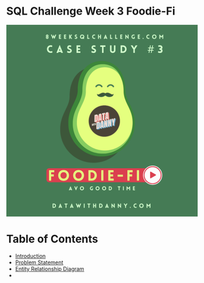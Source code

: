 # SQL Challenge Week 3 Foodie-Fi
![](Foodie_fi.png)

# Table of Contents
- [Introduction](#Introduction)
- [Problem Statement](#Problem-Statement)
- [Entity Relationship Diagram](#Entity-Relationship-Diagram)
- 

